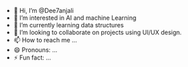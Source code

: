 - 👋 Hi, I’m @Dee7anjali
- 👀 I’m interested in AI and machine Learning 
- 🌱 I’m currently learning data structures
- 💞️ I’m looking to collaborate on projects using UI/UX design.
- 📫 How to reach me ...
- 😄 Pronouns: ...
- ⚡ Fun fact: ...

<!---
Dee7anjali/Dee7anjali is a ✨ special ✨ repository because its `README.md` (this file) appears on your GitHub profile.
You can click the Preview link to take a look at your changes.
--->
